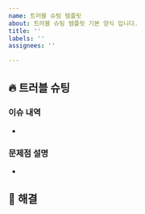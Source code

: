 ```yaml
---
name: 트러블 슈팅 템플릿
about: 트러블 슈팅 템플릿 기본 양식 입니다.
title: ''
labels: ''
assignees: ''

---
```


## 🔥 트러블 슈팅


### 이슈 내역
- 

### 문제점 설명
- 


## 🚥 해결
